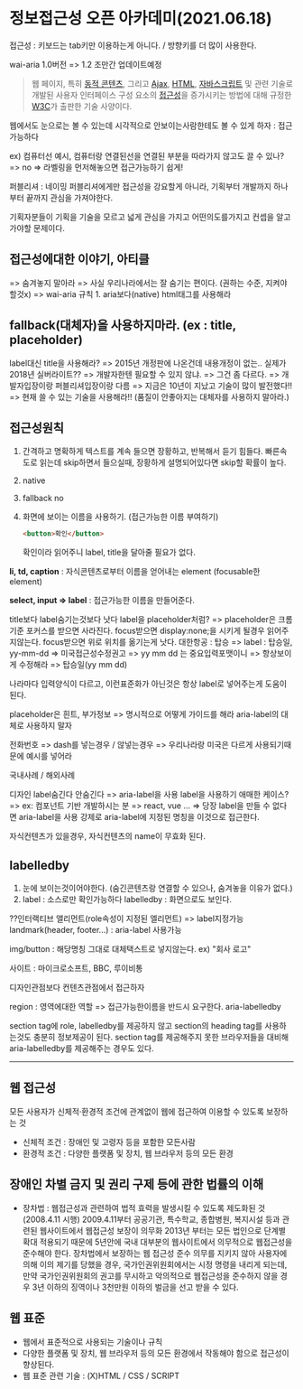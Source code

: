 # 정보접근성 오픈 아카데미(2021.06.18)

접근성 :
키보드는 tab키만 이용하는게 아니다. / 방향키를 더 많이 사용한다.

wai-aria 1.0버전 => 1.2 조만간 업데이트예정

> 웹 페이지, 특히 [동적 콘텐츠](https://ko.wikipedia.org/w/index.php?title=동적_콘텐츠&action=edit&redlink=1), 그리고 [Ajax](https://ko.wikipedia.org/wiki/Ajax), [HTML](https://ko.wikipedia.org/wiki/HTML), [자바스크립트](https://ko.wikipedia.org/wiki/자바스크립트) 및 관련 기술로 개발된 사용자 인터페이스 구성 요소의 [접근성](https://ko.wikipedia.org/wiki/접근성)을 증가시키는 방법에 대해 규정한 [W3C](https://ko.wikipedia.org/wiki/W3C)가 출판한 기술 사양이다.

웹에서도 눈으로는 볼 수 있는데 시각적으로 안보이는사람한테도 볼 수 있게 하자 : 접근가능하다

ex) 컴퓨터선 예시, 컴퓨터랑 연결된선을 연결된 부분을 따라가지 않고도 끌 수 있나? => no => 라벨링을 먼저해놓으면 접근가능하기 쉽게!

퍼블리셔 : 네이밍
퍼블리셔에게만 접근성을 강요할게 아니라,
기획부터 개발까지 하나부터 끝까지 관심을 가져야한다.

기획자분들이 기획을 기술을 모르고
넓게 관심을 가지고 어떤의도를가지고 컨셉을 알고가야할 문제이다.

## 접근성에대한 이야기, 아티클

=> 숨겨놓지 말아라
=> 사실 우리나라에서는 잘 숨기는 편이다. (권하는 수준, 지켜야할것x)
=> wai-aria 규칙 1. aria보다(native) html태그를 사용해라

## fallback(대체자)을 사용하지마라. (ex : title, placeholder)

label대신 title을 사용해라? => 2015년 개정판에 나온건데 내용개정이 없는.. 실제가 2018년
실버라이트?? => 개발자한텐 필요할 수 있지 않냐.
=> 그건 좀 다르다. => 개발자입장이랑 퍼블리셔입장이랑 다름
=> 지금은 10년이 지났고 기술이 많이 발전했다!!
=> 현재 쓸 수 있는 기술을 사용해라!! (품질이 안좋아지는 대체자를 사용하지 말아라.)

## 접근성원칙

1. 간격하고 명확하게
   텍스트를 계속 들으면 장황하고, 반복해서 듣기 힘들다.
   빠른속도로 읽는데 skip하면서 들으실때, 장황하게 설명되어있다면
   skip할 확률이 높다.

2. native

3. fallback no

4. 화면에 보이는 이름을 사용하기. (접근가능한 이름 부여하기)

   ```html
   <button>확인</button>
   ```

   확인이라 읽어주니 label, title을 달아줄 필요가 없다.

**li, td, caption**
: 자식콘텐츠로부터 이름을 얻어내는 element (focusable한 element)

**select, input => label**
: 접근가능한 이름을 만들어준다.

title보다 label숨기는것보다 낫다
label을 placeholder처럼? => placeholder은 크롬기준 포커스를 받으면 사라진다. focus받으면 display:none;을 시키게 될경우 읽어주지않는다.
focus받으면 위로 위치를 옮기는게 낫다.
대한항공 : 탑승 => label : 탑승일, yy-mm-dd => 미국접근성수정권고
=> yy mm dd 는 중요입력포맷이니 => 항상보이게 수정해라
=> 탑승일(yy mm dd)

나라마다 입력양식이 다르고, 이런표준화가 아닌것은
항상 label로 넣어주는게 도움이 된다.

placeholder은 흰트, 부가정보 => 명시적으로 어떻게 가이드를 해라
aria-label의 대체로 사용하지 말자

전화번호 => dash를 넣는경우 / 않넣는경우 => 우리나라랑 미국은 다르게 사용되기때문에 예시를 넣어라

국내사례 / 해외사례

디자인 label숨긴다 안숨긴다 => aria-label을 사용
label을 사용하기 애매한 케이스? => ex: 컴포넌트 기반 개발하시는 분 => react, vue ... => 당장 label을 만들 수 없다면 aria-label을 사용
강제로 aria-label에 지정된 명칭을 이것으로 접근한다.

자식컨텐츠가 있을경우, 자식컨텐츠의 name이 무효화 된다.

## labelledby

1. 눈에 보이는것이어야한다.
   (숨긴콘텐츠랑 연결할 수 있으나, 숨겨놓을 이유가 없다.)
2. label : 소스로만 확인가능하다
   labelledby : 화면으로도 보인다.

??인터랙티브 앨리먼트(role속성이 지정된 엘리먼트) => label지정가능
landmark(header, footer...) : aria-label 사용가능

img/button : 해당명칭 그대로 대체택스트로 넣지않는다.
ex) "회사 로고"

사이트 : 마이크로소프트, BBC, 루이비통

디자인관점보다 컨텐츠관점에서 접근하자

region : 영역에대한 역할 => 접근가능한이름을 반드시 요구한다.
aria-labelledby

section tag에 role, labelledby를 제공하지 않고
section의 heading tag를 사용하는것도 충분히 정보제공이 된다.
section tag를 제공해주지 못한 브라우저들을 대비해
aria-labelledby를 제공해주는 경우도 있다.

---

## 웹 접근성

모든 사용자가 신체적·환경적 조건에 관계없이 웹에 접근하여 이용할 수 있도록 보장하는 것

- 신체적 조건 : 장애인 및 고령자 등을 포함한 모든사람
- 환경적 조건 : 다양한 플랫폼 및 장치, 웹 브라우저 등의 모든 환경

## 장애인 차별 금지 및 권리 구제 등에 관한 법률의 이해

- 장차법 : 웹접근성과 관련하여 법적 효력을 발생시킬 수 있도록 제도화된 것(2008.4.11 시행)
  2009.4.11부터 공공기관, 특수학교, 종합병원, 복지시설 등과 관련된 웹사이트에서 웹접근성 보장이 의무화
  2013년 부터는 모든 법인으로 단계별 확대 적용되기 때문에 5년안에 국내 대부분의 웹사이트에서 의무적으로 웹접근성을 준수해야 한다.
  장차법에서 보장하는 웹 접근성 준수 의무를 지키지 않아 사용자에 의해 이의 제기를 당했을 경우,
  국가인권위원회에서는 시정 명령을 내리게 되는데, 만약 국가인권위원회의 권고를 무시하고 악의적으로 웹접근성을 준수하지 않을 경우
  3년 이하의 징역이나 3천만원 이하의 벌금을 선고 받을 수 있다.

## 웹 표준

- 웹에서 표준적으로 사용되는 기술이나 규칙
- 다양한 플랫폼 및 장치, 웹 브라우저 등의 모든 환경에서 작동해야 함으로 접근성이 향상된다.
- 웹 표준 관련 기술 : (X)HTML / CSS / SCRIPT
